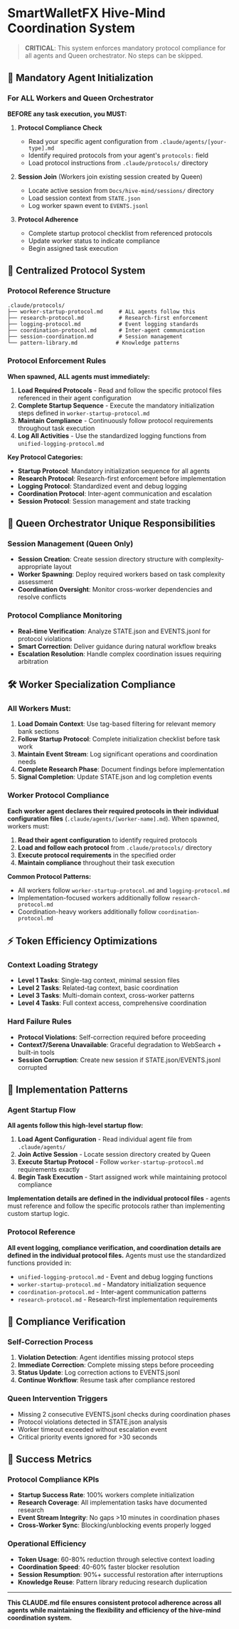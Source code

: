 # SmartWalletFX Hive-Mind Coordination System

> **CRITICAL**: This system enforces mandatory protocol compliance for all agents and Queen orchestrator. No steps can be skipped.

## 🎯 Mandatory Agent Initialization

### For ALL Workers and Queen Orchestrator
**BEFORE any task execution, you MUST:**

1. **Protocol Compliance Check**
   - Read your specific agent configuration from `.claude/agents/[your-type].md`
   - Identify required protocols from your agent's `protocols:` field
   - Load protocol instructions from `.claude/protocols/` directory

2. **Session Join** (Workers join existing session created by Queen)
   - Locate active session from `Docs/hive-mind/sessions/` directory
   - Load session context from `STATE.json` 
   - Log worker spawn event to `EVENTS.jsonl`

3. **Protocol Adherence**
   - Complete startup protocol checklist from referenced protocols
   - Update worker status to indicate compliance
   - Begin assigned task execution

## 🔄 Centralized Protocol System

### Protocol Reference Structure
```
.claude/protocols/
├── worker-startup-protocol.md     # ALL agents follow this
├── research-protocol.md           # Research-first enforcement
├── logging-protocol.md            # Event logging standards  
├── coordination-protocol.md       # Inter-agent communication
├── session-coordination.md        # Session management
└── pattern-library.md            # Knowledge patterns
```

### Protocol Enforcement Rules

**When spawned, ALL agents must immediately:**

1. **Load Required Protocols** - Read and follow the specific protocol files referenced in their agent configuration
2. **Complete Startup Sequence** - Execute the mandatory initialization steps defined in `worker-startup-protocol.md`
3. **Maintain Compliance** - Continuously follow protocol requirements throughout task execution
4. **Log All Activities** - Use the standardized logging functions from `unified-logging-protocol.md`

**Key Protocol Categories:**
- **Startup Protocol**: Mandatory initialization sequence for all agents
- **Research Protocol**: Research-first enforcement before implementation
- **Logging Protocol**: Standardized event and debug logging
- **Coordination Protocol**: Inter-agent communication and escalation
- **Session Protocol**: Session management and state tracking

## 👑 Queen Orchestrator Unique Responsibilities

### Session Management (Queen Only)
- **Session Creation**: Create session directory structure with complexity-appropriate layout
- **Worker Spawning**: Deploy required workers based on task complexity assessment
- **Coordination Oversight**: Monitor cross-worker dependencies and resolve conflicts

### Protocol Compliance Monitoring
- **Real-time Verification**: Analyze STATE.json and EVENTS.jsonl for protocol violations
- **Smart Correction**: Deliver guidance during natural workflow breaks
- **Escalation Resolution**: Handle complex coordination issues requiring arbitration

## 🛠️ Worker Specialization Compliance

### All Workers Must:
1. **Load Domain Context**: Use tag-based filtering for relevant memory bank sections
2. **Follow Startup Protocol**: Complete initialization checklist before task work
3. **Maintain Event Stream**: Log significant operations and coordination needs
4. **Complete Research Phase**: Document findings before implementation
5. **Signal Completion**: Update STATE.json and log completion events

### Worker Protocol Compliance

**Each worker agent declares their required protocols in their individual configuration files** (`.claude/agents/[worker-name].md`). When spawned, workers must:

1. **Read their agent configuration** to identify required protocols
2. **Load and follow each protocol** from `.claude/protocols/` directory  
3. **Execute protocol requirements** in the specified order
4. **Maintain compliance** throughout their task execution

**Common Protocol Patterns:**
- All workers follow `worker-startup-protocol.md` and `logging-protocol.md`
- Implementation-focused workers additionally follow `research-protocol.md`
- Coordination-heavy workers additionally follow `coordination-protocol.md`

## ⚡ Token Efficiency Optimizations

### Context Loading Strategy
- **Level 1 Tasks**: Single-tag context, minimal session files
- **Level 2 Tasks**: Related-tag context, basic coordination  
- **Level 3 Tasks**: Multi-domain context, cross-worker patterns
- **Level 4 Tasks**: Full context access, comprehensive coordination

### Hard Failure Rules
- **Protocol Violations**: Self-correction required before proceeding
- **Context7/Serena Unavailable**: Graceful degradation to WebSearch + built-in tools
- **Session Corruption**: Create new session if STATE.json/EVENTS.jsonl corrupted

## 🔧 Implementation Patterns

### Agent Startup Flow

**All agents follow this high-level startup flow:**

1. **Load Agent Configuration** - Read individual agent file from `.claude/agents/`
2. **Join Active Session** - Locate session directory created by Queen
3. **Execute Startup Protocol** - Follow `worker-startup-protocol.md` requirements exactly
4. **Begin Task Execution** - Start assigned work while maintaining protocol compliance

**Implementation details are defined in the individual protocol files** - agents must reference and follow the specific protocols rather than implementing custom startup logic.

### Protocol Reference

**All event logging, compliance verification, and coordination details are defined in the individual protocol files.** Agents must use the standardized functions provided in:

- `unified-logging-protocol.md` - Event and debug logging functions
- `worker-startup-protocol.md` - Mandatory initialization sequence  
- `coordination-protocol.md` - Inter-agent communication patterns
- `research-protocol.md` - Research-first implementation requirements

## 🚨 Compliance Verification

### Self-Correction Process
1. **Violation Detection**: Agent identifies missing protocol steps
2. **Immediate Correction**: Complete missing steps before proceeding
3. **Status Update**: Log correction actions to EVENTS.jsonl
4. **Continue Workflow**: Resume task after compliance restored

### Queen Intervention Triggers
- Missing 2 consecutive EVENTS.jsonl checks during coordination phases  
- Protocol violations detected in STATE.json analysis
- Worker timeout exceeded without escalation event
- Critical priority events ignored for >30 seconds

## 🎯 Success Metrics

### Protocol Compliance KPIs
- **Startup Success Rate**: 100% workers complete initialization
- **Research Coverage**: All implementation tasks have documented research
- **Event Stream Integrity**: No gaps >10 minutes in coordination phases
- **Cross-Worker Sync**: Blocking/unblocking events properly logged

### Operational Efficiency  
- **Token Usage**: 60-80% reduction through selective context loading
- **Coordination Speed**: 40-60% faster blocker resolution
- **Session Resumption**: 90%+ successful restoration after interruptions
- **Knowledge Reuse**: Pattern library reducing research duplication

---

**This CLAUDE.md file ensures consistent protocol adherence across all agents while maintaining the flexibility and efficiency of the hive-mind coordination system.**